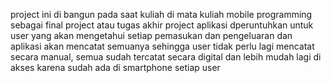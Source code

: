 project ini di bangun pada saat kuliah di mata kuliah mobile programming sebagai final project atau tugas akhir
project aplikasi dperuntuhkan untuk user yang akan mengetahui setiap pemasukan dan pengeluaran dan aplikasi akan mencatat semuanya sehingga user 
tidak perlu lagi mencatat secara manual, semua sudah tercatat secara digital dan lebih mudah lagi di akses karena sudah ada di smartphone setiap user
